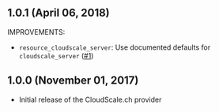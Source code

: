 ## 1.0.1 (April 06, 2018)


IMPROVEMENTS:

* `resource_cloudscale_server`: Use documented defaults for `cloudscale_server` ([#1](https://github.com/terraform-providers/terraform-provider-aws/issues/1))

## 1.0.0 (November 01, 2017)

* Initial release of the CloudScale.ch provider
